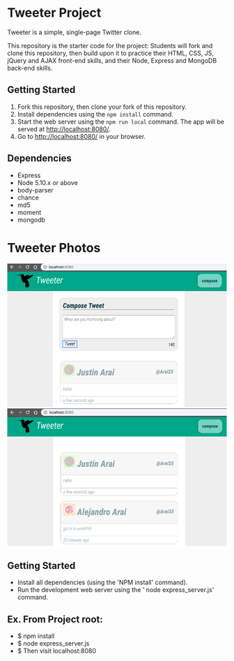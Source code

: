 # Tweeter Project

Tweeter is a simple, single-page Twitter clone.

This repository is the starter code for the project: Students will fork and clone this repository, then build upon it to practice their HTML, CSS, JS, jQuery and AJAX front-end skills, and their Node, Express and MongoDB back-end skills.

## Getting Started

1. Fork this repository, then clone your fork of this repository.
2. Install dependencies using the `npm install` command.
3. Start the web server using the `npm run local` command. The app will be served at <http://localhost:8080/>.
4. Go to <http://localhost:8080/> in your browser.

## Dependencies

- Express
- Node 5.10.x or above
- body-parser
- chance
- md5
- moment
- mongodb

# Tweeter Photos

!["screenshot of with Compose Exposed Page"](https://github.com/marlondlc/tweeter/blob/master/public/images/with%20the%20compose.png)
!["screenshot of hidden compose Page"](https://github.com/marlondlc/tweeter/blob/master/public/images/without%20the%20compose.png)


## Getting Started

- Install all dependencies (using the 'NPM install' command).
- Run the development web server using  the ' node express_server.js' command.

## Ex. From Project root:

 - $ npm install
 - $ node express_server.js
 - $ Then visit localhost:8080